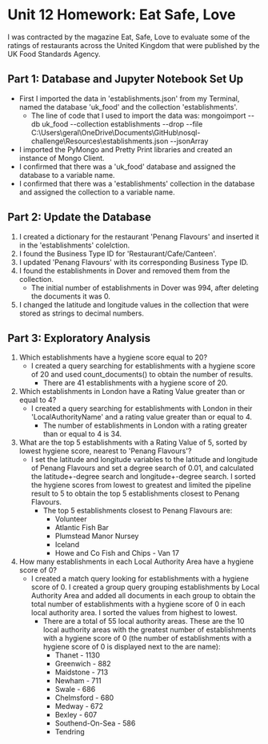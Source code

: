 # Unit 12 Homework: Eat Safe, Love
I was contracted by the magazine Eat, Safe, Love to evaluate some of the ratings of restaurants across the United Kingdom that were published by the UK Food Standards Agency.

## Part 1: Database and Jupyter Notebook Set Up
- First I imported the data in 'establishments.json' from my Terminal, named the database 'uk_food' and the collection 'establishments'.
    - The line of code that I used to import the data was: 
        mongoimport --db uk_food --collection establishments --drop --file C:\Users\geral\OneDrive\Documents\GitHub\nosql-challenge\Resources\establishments.json --jsonArray
- I imported the PyMongo and Pretty Print libraries and created an instance of Mongo Client.
- I confirmed that there was a 'uk_food' database and assigned the database to a variable name.
- I confirmed that there was a 'establishments' collection in the database and assigned the collection to a variable name.

## Part 2: Update the Database
1. I created a dictionary for the restaurant 'Penang Flavours' and inserted it in the 'establishments' colelction.
2. I found the Business Type ID for 'Restaurant/Cafe/Canteen'.
3. I updated 'Penang Flavours' with its corresponding Business Type ID.
4. I found the establishments in Dover and removed them from the collection.
    - The initial number of establishments in Dover was 994, after deleting the documents it was 0.
5. I changed the latitude and longitude values in the collection that were stored as strings to decimal numbers.

## Part 3: Exploratory Analysis
1. Which establishments have a hygiene score equal to 20?
    - I created a query searching for establishments with a hygiene score of 20 and used count_documents() to obtain the number of results.
        - There are 41 establishments with a hygiene score of 20.
2. Which establishments in London have a Rating Value greater than or equal to 4?
    - I created a query searching for establishments with London in their 'LocalAuthorityName' and a rating value greater than or equal to 4.
        - The number of establishments in London with a rating greater than or equal to 4 is 34.
3. What are the top 5 establishments with a Rating Value of 5, sorted by lowest hygiene score, nearest to 'Penang Flavours'?
    - I set the latitude and longitude variables to the latitude and longitude of Penang Flavours and set a degree search of 0.01, and calculated the latitude+-degree search and longitude+-degree search. I sorted the hygiene scores from lowest to greatest and limited the pipeline result to 5 to obtain the top 5 establishments closest to Penang Flavours.
        - The top 5 establishments closest to Penang Flavours are:
            - Volunteer
            - Atlantic Fish Bar
            - Plumstead Manor Nursey
            - Iceland
            - Howe and Co Fish and Chips - Van 17
4. How many establishments in each Local Authority Area have a hygiene score of 0?
    - I created a match query looking for establishments with a hygiene score of 0. I created a group query grouping establishments by Local Authority Area and added all documents in each group to obtain the total number of establishments with a hygiene score of 0 in each local authority area. I sorted the values from highest to lowest.
        - There are a total of 55 local authority areas. These are the 10 local authority areas with the greatest number of establishments with a hygiene score of 0 (the number of establishments with a hygiene score of 0 is displayed next to the are name):
            - Thanet - 1130
            - Greenwich - 882
            - Maidstone - 713
            - Newham - 711
            - Swale - 686
            - Chelmsford - 680
            - Medway - 672
            - Bexley - 607
            - Southend-On-Sea - 586
            - Tendring
